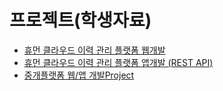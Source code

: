 # 프로젝트(학생자료)

- [휴먼 클라우드 이력 관리 플랫폼 웹개발](Mini%20Project-01%20휴먼%20클라우드%20이력%20관리%20플랫폼%20웹개발.md)
- [휴먼 클라우드 이력 관리 플랫폼 앱개발 (REST API)]()
- [중개플랫폼 웹/앱 개발Project]()